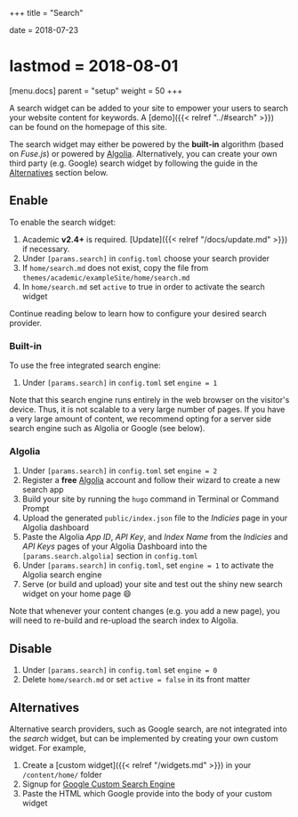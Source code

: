 +++
title = "Search"

date = 2018-07-23
# lastmod = 2018-08-01

[menu.docs]
  parent = "setup"
  weight = 50
+++

A search widget can be added to your site to empower your users to search your website content for keywords. A [demo]({{< relref "../#search" >}}) can be found on the homepage of this site.

The search widget may either be powered by the **built-in** algorithm (based on *Fuse.js*) or powered by [Algolia](https://www.algolia.com). Alternatively, you can create your own third party (e.g. Google) search widget by following the guide in the [Alternatives](#alternatives) section below.

## Enable

To enable the search widget:

1. Academic **v2.4+** is required. [Update]({{< relref "/docs/update.md" >}}) if necessary.
1. Under `[params.search]` in `config.toml` choose your search provider
1. If `home/search.md` does not exist, copy the file from `themes/academic/exampleSite/home/search.md`
1. In `home/search.md` set `active` to true in order to activate the search widget

Continue reading below to learn how to configure your desired search provider.

### Built-in

To use the free integrated search engine:

1. Under `[params.search]` in `config.toml` set `engine = 1`

Note that this search engine runs entirely in the web browser on the visitor's device. Thus, it is not scalable to a very large number of pages. If you have a very large amount of content, we recommend opting for a server side search engine such as Algolia or Google (see below).

### Algolia

1. Under `[params.search]` in `config.toml` set `engine = 2`
1. Register a **free** [Algolia](https://www.algolia.com) account and follow their wizard to create a new search app 
1. Build your site by running the `hugo` command in Terminal or Command Prompt
1. Upload the generated `public/index.json` file to the *Indicies* page in your Algolia dashboard
1. Paste the Algolia *App ID*, *API Key*, and *Index Name* from the *Indicies* and *API Keys* pages of your Algolia Dashboard into the `[params.search.algolia]` section in `config.toml`
1. Under `[params.search]` in `config.toml`, set `engine = 1` to activate the Algolia search engine
1. Serve (or build and upload) your site and test out the shiny new search widget on your home page :smile:

Note that whenever your content changes (e.g. you add a new page), you will need to re-build and re-upload the search index to Algolia.

## Disable

1. Under `[params.search]` in `config.toml` set `engine = 0`
1. Delete `home/search.md` or set `active = false` in its front matter


## Alternatives

Alternative search providers, such as Google search, are not integrated into the *search* widget, but can be implemented by creating your own custom widget. For example,

1. Create a [custom widget]({{< relref "/widgets.md" >}}) in your `/content/home/` folder
1. Signup for [Google Custom Search Engine](https://cse.google.com/cse/)
1. Paste the HTML which Google provide into the body of your custom widget
